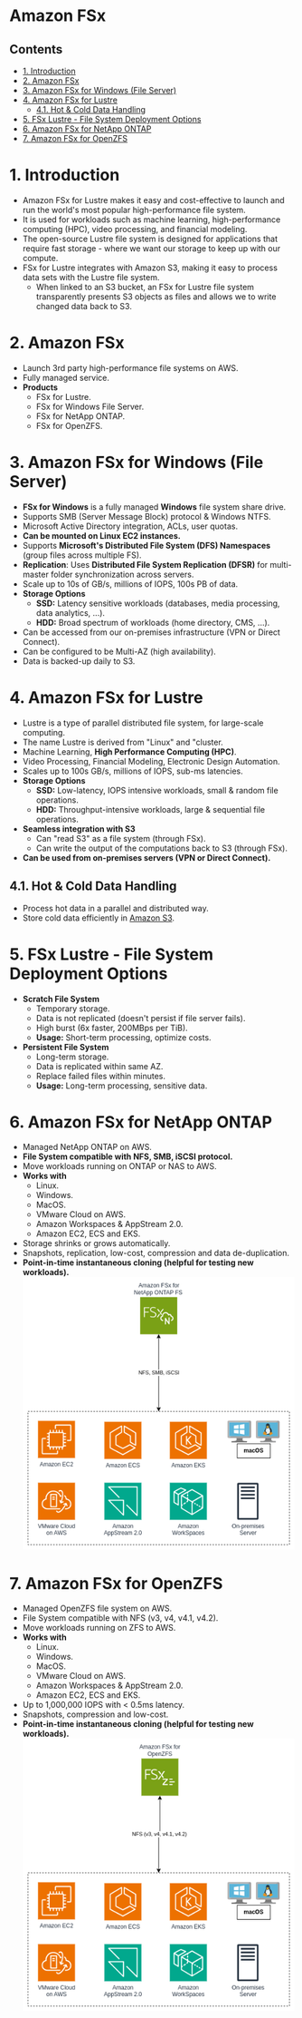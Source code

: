 # Amazon FSx <!-- omit in toc -->

## Contents <!-- omit in toc -->

- [1. Introduction](#1-introduction)
- [2. Amazon FSx](#2-amazon-fsx)
- [3. Amazon FSx for Windows (File Server)](#3-amazon-fsx-for-windows-file-server)
- [4. Amazon FSx for Lustre](#4-amazon-fsx-for-lustre)
  - [4.1. Hot \& Cold Data Handling](#41-hot--cold-data-handling)
- [5. FSx Lustre - File System Deployment Options](#5-fsx-lustre---file-system-deployment-options)
- [6. Amazon FSx for NetApp ONTAP](#6-amazon-fsx-for-netapp-ontap)
- [7. Amazon FSx for OpenZFS](#7-amazon-fsx-for-openzfs)

# 1. Introduction

- Amazon FSx for Lustre makes it easy and cost-effective to launch and run the world's most popular high-performance file system.
- It is used for workloads such as machine learning, high-performance computing (HPC), video processing, and financial modeling.
- The open-source Lustre file system is designed for applications that require fast storage - where we want our storage to keep up with our compute.
- FSx for Lustre integrates with Amazon S3, making it easy to process data sets with the Lustre file system.
  - When linked to an S3 bucket, an FSx for Lustre file system transparently presents S3 objects as files and allows we to write changed data back to S3.

# 2. Amazon FSx

- Launch 3rd party high-performance file systems on AWS.
- Fully managed service.
- **Products**
  - FSx for Lustre.
  - FSx for Windows File Server.
  - FSx for NetApp ONTAP.
  - FSx for OpenZFS.

# 3. Amazon FSx for Windows (File Server)

- **FSx for Windows** is a fully managed **Windows** file system share drive.
- Supports SMB (Server Message Block) protocol & Windows NTFS.
- Microsoft Active Directory integration, ACLs, user quotas.
- **Can be mounted on Linux EC2 instances.**
- Supports **Microsoft's Distributed File System (DFS) Namespaces** (group files across multiple FS).
- **Replication**: Uses **Distributed File System Replication (DFSR)** for multi-master folder synchronization across servers.
- Scale up to 10s of GB/s, millions of IOPS, 100s PB of data.
- **Storage Options**
  - **SSD:** Latency sensitive workloads (databases, media processing, data analytics, ...).
  - **HDD:** Broad spectrum of workloads (home directory, CMS, ...).
- Can be accessed from our on-premises infrastructure (VPN or Direct Connect).
- Can be configured to be Multi-AZ (high availability).
- Data is backed-up daily to S3.

# 4. Amazon FSx for Lustre

- Lustre is a type of parallel distributed file system, for large-scale computing.
- The name Lustre is derived from "Linux" and "cluster.
- Machine Learning, **High Performance Computing (HPC)**.
- Video Processing, Financial Modeling, Electronic Design Automation.
- Scales up to 100s GB/s, millions of IOPS, sub-ms latencies.
- **Storage Options**
  - **SSD:** Low-latency, IOPS intensive workloads, small & random file operations.
  - **HDD:** Throughput-intensive workloads, large & sequential file operations.
- **Seamless integration with S3**
  - Can "read S3" as a file system (through FSx).
  - Can write the output of the computations back to S3 (through FSx).
- **Can be used from on-premises servers (VPN or Direct Connect).**

## 4.1. Hot & Cold Data Handling

- Process hot data in a parallel and distributed way.
- Store cold data efficiently in [Amazon S3](Amazon%20S3.md).

# 5. FSx Lustre - File System Deployment Options

- **Scratch File System**
  - Temporary storage.
  - Data is not replicated (doesn't persist if file server fails).
  - High burst (6x faster, 200MBps per TiB).
  - **Usage:** Short-term processing, optimize costs.
- **Persistent File System**
  - Long-term storage.
  - Data is replicated within same AZ.
  - Replace failed files within minutes.
  - **Usage:** Long-term processing, sensitive data.

# 6. Amazon FSx for NetApp ONTAP

- Managed NetApp ONTAP on AWS.
- **File System compatible with NFS, SMB, iSCSI protocol.**
- Move workloads running on ONTAP or NAS to AWS.
- **Works with**
  - Linux.
  - Windows.
  - MacOS.
  - VMware Cloud on AWS.
  - Amazon Workspaces & AppStream 2.0.
  - Amazon EC2, ECS and EKS.
- Storage shrinks or grows automatically.
- Snapshots, replication, low-cost, compression and data de-duplication.
- **Point-in-time instantaneous cloning (helpful for testing new workloads).**
  ![Amazon FSx for NetApp ONTAP](/Images/Storage/AmazonFSxNetAppONTAP.png)

# 7. Amazon FSx for OpenZFS

- Managed OpenZFS file system on AWS.
- File System compatible with NFS (v3, v4, v4.1, v4.2).
- Move workloads running on ZFS to AWS.
- **Works with**
  - Linux.
  - Windows.
  - MacOS.
  - VMware Cloud on AWS.
  - Amazon Workspaces & AppStream 2.0.
  - Amazon EC2, ECS and EKS.
- Up to 1,000,000 IOPS with < 0.5ms latency.
- Snapshots, compression and low-cost.
- **Point-in-time instantaneous cloning (helpful for testing new workloads).**
  ![Amazon FSx for NetApp ONTAP](/Images/Storage/AmazonFSxOpenZFS.png)
